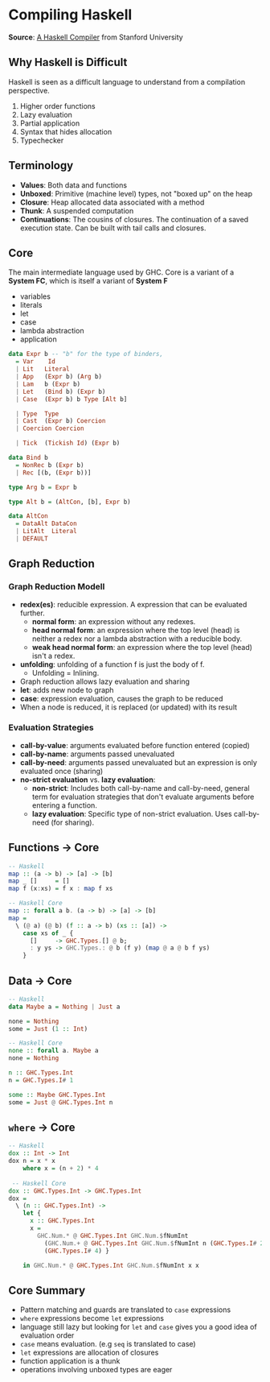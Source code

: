 # Compiling Haskell

**Source**: [A Haskell Compiler](https://www.scs.stanford.edu/11au-cs240h/notes/ghc.html) from Stanford University

## Why Haskell is Difficult

Haskell is seen as a difficult language to understand from a compilation perspective.

1. Higher order functions
2. Lazy evaluation
3. Partial application
4. Syntax that hides allocation
5. Typechecker

## Terminology

- **Values**: Both data and functions
- **Unboxed**: Primitive (machine level) types, not "boxed up" on the heap
- **Closure**: Heap allocated data associated with a method
- **Thunk**: A suspended computation
- **Continuations**: The cousins of closures. The continuation of a saved execution state. Can be built with tail calls and closures.

## Core

The main intermediate language used by GHC. Core is a variant of a **System FC**, which is itself a variant of **System F**

- variables 
- literals 
- let 
- case 
- lambda abstraction 
- application

```haskell
data Expr b -- "b" for the type of binders, 
  = Var    Id
  | Lit   Literal
  | App   (Expr b) (Arg b)
  | Lam   b (Expr b)
  | Let   (Bind b) (Expr b)
  | Case  (Expr b) b Type [Alt b]

  | Type  Type
  | Cast  (Expr b) Coercion
  | Coercion Coercion

  | Tick  (Tickish Id) (Expr b)

data Bind b 
  = NonRec b (Expr b)
  | Rec [(b, (Expr b))]

type Arg b = Expr b

type Alt b = (AltCon, [b], Expr b)

data AltCon 
  = DataAlt DataCon 
  | LitAlt  Literal 
  | DEFAULT
```

## Graph Reduction

### Graph Reduction Modell

- **redex(es)**: reducible expression. A expression that can be evaluated further.
  - **normal form**: an expression without any redexes.
  - **head normal form**: an expression where the top level (head) is neither a redex nor a lambda abstraction with a reducible body.
  - **weak head normal form**: an expression where the top level (head) isn't a redex.
- **unfolding**: unfolding of a function f is just the body of f.
  - Unfolding = Inlining.
- Graph reduction allows lazy evaluation and sharing
- **let**: adds new node to graph
- **case**: expression evaluation, causes the graph to be reduced
- When a node is reduced, it is replaced (or updated) with its result

### Evaluation Strategies

- **call-by-value**: arguments evaluated before function entered (copied)
- **call-by-name**: arguments passed unevaluated
- **call-by-need**: arguments passed unevaluated but an expression is only evaluated once (sharing)
- **no-strict evaluation** vs. **lazy evaluation**:
  - **non-strict**: Includes both call-by-name and call-by-need, general term for evaluation strategies that don't evaluate arguments before entering a function.
  - **lazy evaluation**: Specific type of non-strict evaluation. Uses call-by-need (for sharing).

## Functions -> Core

```haskell
-- Haskell
map :: (a -> b) -> [a] -> [b]
map _ []     = []
map f (x:xs) = f x : map f xs

-- Haskell Core
map :: forall a b. (a -> b) -> [a] -> [b]
map =
  \ (@ a) (@ b) (f :: a -> b) (xs :: [a]) ->
    case xs of _ {
      []     -> GHC.Types.[] @ b;
      : y ys -> GHC.Types.: @ b (f y) (map @ a @ b f ys)
    }
```

## Data -> Core

```haskell
-- Haskell
data Maybe a = Nothing | Just a

none = Nothing
some = Just (1 :: Int)

-- Haskell Core
none :: forall a. Maybe a
none = Nothing

n :: GHC.Types.Int
n = GHC.Types.I# 1

some :: Maybe GHC.Types.Int
some = Just @ GHC.Types.Int n
```

## `where` -> Core

```haskell
-- Haskell
dox :: Int -> Int
dox n = x * x
    where x = (n + 2) * 4
    
 -- Haskell Core
dox :: GHC.Types.Int -> GHC.Types.Int
dox =
  \ (n :: GHC.Types.Int) ->
    let {
      x :: GHC.Types.Int
      x =
        GHC.Num.* @ GHC.Types.Int GHC.Num.$fNumInt
          (GHC.Num.+ @ GHC.Types.Int GHC.Num.$fNumInt n (GHC.Types.I# 2))
          (GHC.Types.I# 4) }

    in GHC.Num.* @ GHC.Types.Int GHC.Num.$fNumInt x x
```

## Core Summary

- Pattern matching and guards are translated to `case` expressions
- `where` expressions become `let` expressions
- language still lazy but looking for `let` and `case` gives you a good idea of evaluation order
- `case` means evaluation. (e.g `seq` is translated to case)
- `let` expressions are allocation of closures
- function application is a thunk
- operations involving unboxed types are eager
